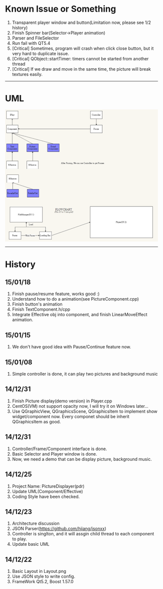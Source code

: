 # Known Issue or Something

1. Transparent player window and button(Limitation now, please see 1/2 history)
2. Finish Spinner bar(Selector->Player animation)
3. Parser and FileSelector
4. Run fail with QT5.4
5. [Critical] Sometimes, program will crash when click close button, but it very hard to duplicate issue. 
6. [Critical] QObject::startTimer: timers cannot be started from another thread
7. [Critical] If we draw and move in the same time, the picture will break textures easily.

----

# UML

![](https://raw.githubusercontent.com/WalonLi/PictureDisplayer/Meeting/doc/UML.png)

----

# History
## 15/01/18
1. Finish pause/resume feature, works good :)
2. Understand how to do a animation(see PictureComponent.cpp)
3. Finish button's animation
4. Finish TextComponent.h/cpp
5. Integrate Effective obj into component, and finish LinearMoveEffect animation.

## 15/01/15
1. We don't have good idea with Pause/Continue feature now.  

## 15/01/08
1. Simple controller is done, it can play two pictures and background music

## 14/12/31
1. Finish Picture display(demo version) in Player.cpp
2. CentOS(VM) not support opacity now, I will try it on Windows later...
3. Use QGraphicView, QGraphicsScene, QGraphicsItem to implement show widget/component now.
   Every componet should be inherit QGraphicsItem as good.

## 14/12/31
1. Controller/Frame/Component interface is done.
2. Basic Selector and Player window is done.
3. Now, we need a demo that can be display picture, background music.

## 14/12/25
1. Project Name: PictureDisplayer(pdr)
2. Update UML(Component/Effective)
3. Coding Style have been checked.

## 14/12/23
1. Architecture discussion
2. JSON Parser(https://github.com/hjiang/jsonxx)
3. Controller is singlton, and it will assgin child thread to each component to play.
4. Update basic UML

## 14/12/22
1. Basic Layout in Layout.png
2. Use JSON style to write config.
3. FrameWork Qt5.2, Boost 1.57.0
